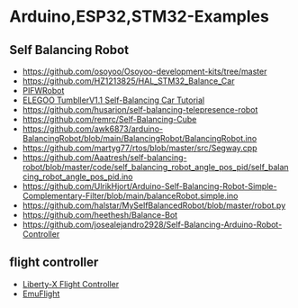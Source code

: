 # Arduino,ESP32,STM32-Examples

Self Balancing Robot
--
- https://github.com/osoyoo/Osoyoo-development-kits/tree/master
- https://github.com/HZ1213825/HAL_STM32_Balance_Car
- [PIFWRobot](https://github.com/tuannv0898/PIFer)
- [ELEGOO TumbllerV1.1 Self-Balancing Car Tutorial](https://github.com/elegooofficial/ELEGOO-TumbllerV1.1-Self-Balancing-Car-Tutorial)
- https://github.com/husarion/self-balancing-telepresence-robot
- https://github.com/remrc/Self-Balancing-Cube
- https://github.com/awk6873/arduino-BalancingRobot/blob/main/BalancingRobot/BalancingRobot.ino
- https://github.com/martyg77/rtos/blob/master/src/Segway.cpp
- https://github.com/Aaatresh/self-balancing-robot/blob/master/code/self_balancing_robot_angle_pos_pid/self_balancing_robot_angle_pos_pid.ino
- https://github.com/UlrikHjort/Arduino-Self-Balancing-Robot-Simple-Complementary-Filter/blob/main/balanceRobot.simple.ino
- https://github.com/halstar/MySelfBalancedRobot/blob/master/robot.py
- https://github.com/heethesh/Balance-Bot
- https://github.com/josealejandro2928/Self-Balancing-Arduino-Robot-Controller

flight controller
--
- [Liberty-X Flight Controller](https://github.com/F33RNI/Liberty-X)
- [EmuFlight](https://github.com/emuflight/EmuFlight)
